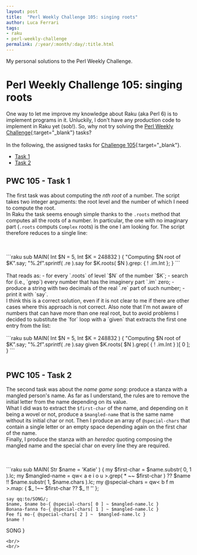 ```yaml
---
layout: post
title:  "Perl Weekly Challenge 105: singing roots"
author: Luca Ferrari
tags:
- raku
- perl-weekly-challenge
permalink: /:year/:month/:day/:title.html
---
```

My personal solutions to the Perl Weekly Challenge.

# Perl Weekly Challenge 105: singing roots

One way to let me improve my knowledge about Raku (aka Perl 6) is to implement programs in it.
Unluckily, I don't have any production code to implement in Raku yet (sob!).
So, why not try solving the [Perl Weekly Challenge](https://perlweeklychallenge.org/){:target="_blank"} tasks?
<br/>
<br/>
In the following, the assigned tasks for [Challenge 105](https://perlweeklychallenge.org/blog/perl-weekly-challenge-105/){:target="_blank"}.
<br/>
- [Task 1](#task1)
- [Task 2](#task2)





<a name="task1"></a>
## PWC 105 - Task 1

The first task was about computing the *nth root* of a number. The script takes two integer arguments: the root level and the number of which I need to compute the root.
<br/>
In Raku the task seems enough simple thanks to the `.roots` method that computes all the roots of a number. In particular, the one with no imaginary part (`.roots` computs `Complex` roots) is the one I am looking for. The script therefore reduces to a single line:

<br/>
<br/>
```raku
sub MAIN( Int $N = 5, Int $K = 248832 ) {
    "Computing $N root of $K".say;
    "%.2f".sprintf( .re ).say 
             for $K.roots( $N ).grep: { ! .im.Int };
}
```
<br/>
<br/>
That reads as:
- for every `.roots` of level `$N` of the number `$K`;
- search for (i.e., `grep`) every number that has the imaginery part `.im` zero;
- produce a string with two decimals of the real `.re` part of such number;
- print it with `say`.

<br/>
I think this is a correct solution, even if it is not clear to me if there are other cases where this approach is not correct. Also note that I'm not aware of numbers that can have more than one real root, but to avoid problems I decided to substitute the `for` loop with a `given` that extracts the first one entry from the list:

<br/>
<br/>
```raku
sub MAIN( Int $N = 5, Int $K = 248832 ) {
    "Computing $N root of $K".say;
    "%.2f".sprintf( .re ).say 
             given $K.roots( $N ).grep( { ! .im.Int } )[ 0 ];
}
```
<br/>
<br/>


<a name="task2"></a>
## PWC 105 - Task 2

The second task was about the *name game song*: produce a stanza with a mangled person's name. As far as I understand, the rules are to remove the initial letter from the name depending on its value.
<br/>
What I did was to extract the `$first-char` of the name, and depending on it being a wovel or not, produce a `$mangled-name` that is the same name without its initial char or not.
Then I produce an array of `@special-chars` that contain a single letter or an empty space depending again on the first char of the name.
<br/>
Finally, I produce the stanza with an *heredoc* quoting composing the mangled name and the special char on every line they are required.

<br/>
<br/>
```raku
sub MAIN( Str $name = 'Katie' ) {
    my $first-char = $name.substr( 0, 1 ).lc;
    my $mangled-name = qw< a e i o u >.grep( * ~~ $first-char ) 
                         ?? $name 
                         !! $name.substr( 1, $name.chars ).lc;
    my @special-chars = qw< b f m >.map: 
                         { $_ !~~ $first-char ??  $_  !!  '' };

    say qq:to/SONG/;
    $name, $name bo-{ @special-chars[ 0 ] ~ $mangled-name.lc }
    Bonana-fanna fo-{ @special-chars[ 1 ] ~ $mangled-name.lc }
    Fee fi mo-{ @special-chars[ 2 ] ~  $mangled-name.lc }
    $name !
SONG
}

```
<br/>
<br/>


